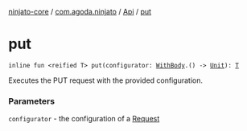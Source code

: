 [ninjato-core](../../index.md) / [com.agoda.ninjato](../index.md) / [Api](index.md) / [put](./put.md)

# put

`inline fun <reified T> put(configurator: `[`WithBody`](../../com.agoda.ninjato.http/-request/-configurator/-with-body/index.md)`.() -> `[`Unit`](https://kotlinlang.org/api/latest/jvm/stdlib/kotlin/-unit/index.html)`): `[`T`](put.md#T)

Executes the PUT request with the provided configuration.

### Parameters

`configurator` - the configuration of a [Request](../../com.agoda.ninjato.http/-request/index.md)